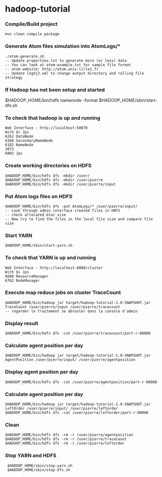 # hadoop-tutorial
### Compile/Build project
    mvn clean compile package
### Generate Atom files simulation into AtomLogs/*
    ./atom-generate.sh
	-- Update properties.txt to generate more (or less) data
	-- You can look at atom-example.txt for sample file format
	-- atom website: http://atom.univ-lille1.fr
	-- Update log4j2.xml to change output directory and rolling file strategy
### If Hadoop has not been setup and started
   $HADOOP_HOME/bin/hdfs namenode -format
   $HADOOP_HOME/sbin/start-dfs.sh
### To check that hadoop is up and running
	Web Interface - http://localhost:50070
	With $> Jps 
	6262 DataNode
	6366 SecondaryNameNode
	6182 NameNode
	3073 
	6802 Jps
### Create working directories on HDFS
    $HADOOP_HOME/bin/hdfs dfs -mkdir /user/
    $HADOOP_HOME/bin/hdfs dfs -mkdir /user/pierre
    $HADOOP_HOME/bin/hdfs dfs -mkdir /user/pierre/input
### Put Atom logs files on HDFS
    $HADOOP_HOME/bin/hdfs dfs -put AtomLogs/* /user/pierre/input/
    -- Look through admin interface created files in HDFS
    -- check allocated bloc size
    -- Now try to find the files in the local file size and compare file size
### Start YARN    
    $HADOOP_HOME/sbin/start-yarn.sh
### To check that YARN is up and running
	Web Interface - http://localhost:8088/cluster
	With $> Jps
	6680 ResourceManager
	6762 NodeManager
### Execute map reduce jobs on cluster TraceCount
    $HADOOP_HOME/bin/hadoop jar target/hadoop-tutorial-1.0-SNAPSHOT.jar TraceCount /user/pierre/input /user/pierre/tracecount
	-- regarder le traitement se dérouler dans la console d'admin
### Display result
    $HADOOP_HOME/bin/hdfs dfs -cat /user/pierre/tracecount/part-r-00000
### Calculate agent position per day
    $HADOOP_HOME/bin/hadoop jar target/hadoop-tutorial-1.0-SNAPSHOT.jar AgentPosition /user/pierre/input/ /user/pierre/agentposition
### Display agent position per day
    $HADOOP_HOME/bin/hdfs dfs -cat /user/pierre/agentposition/part-r-00000
### Calculate agent position per day
    $HADOOP_HOME/bin/hadoop jar target/hadoop-tutorial-1.0-SNAPSHOT.jar LeftOrder /user/pierre/input/ /user/pierre/leftorder
	$HADOOP_HOME/bin/hdfs dfs -cat /user/pierre/leftorder/part-r-00000
### Clean
    $HADOOP_HOME/bin/hdfs dfs -rm -r /user/pierre/agentposition
    $HADOOP_HOME/bin/hdfs dfs -rm -r /user/pierre/tracecount
    $HADOOP_HOME/bin/hdfs dfs -rm -r /user/pierre/leftorder
 ### Stop YARN and HDFS
     $HADOOP_HOME/sbin/stop-yarn.sh
     $HADOOP_HOME/sbin/stop-dfs.sh